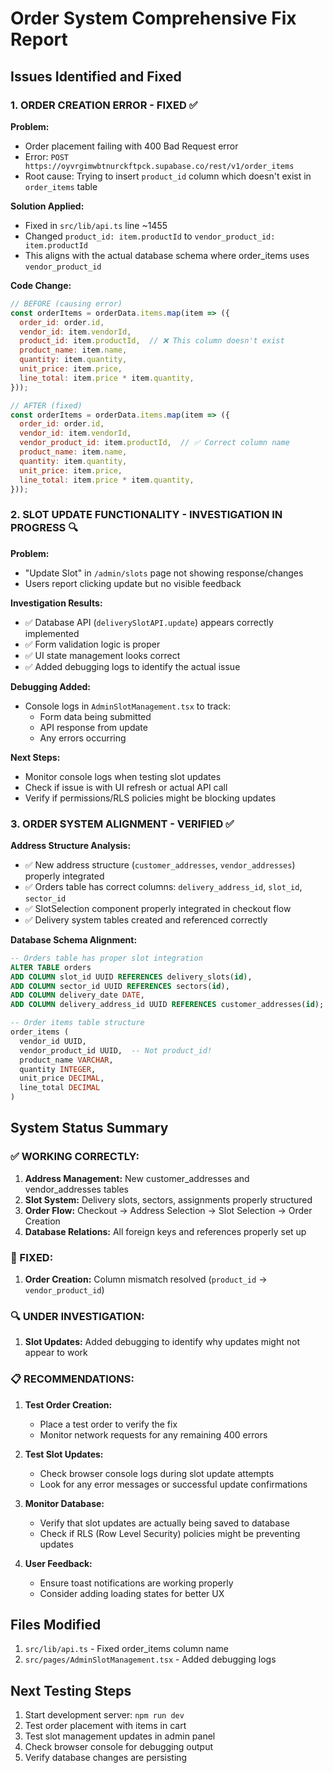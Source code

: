 # Order System Comprehensive Fix Report

## Issues Identified and Fixed

### 1. **ORDER CREATION ERROR - FIXED ✅**

**Problem:** 
- Order placement failing with 400 Bad Request error
- Error: `POST https://oyvrgimwbtnurckftpck.supabase.co/rest/v1/order_items`
- Root cause: Trying to insert `product_id` column which doesn't exist in `order_items` table

**Solution Applied:**
- Fixed in `src/lib/api.ts` line ~1455
- Changed `product_id: item.productId` to `vendor_product_id: item.productId`
- This aligns with the actual database schema where order_items uses `vendor_product_id`

**Code Change:**
```javascript
// BEFORE (causing error)
const orderItems = orderData.items.map(item => ({
  order_id: order.id,
  vendor_id: item.vendorId,
  product_id: item.productId,  // ❌ This column doesn't exist
  product_name: item.name,
  quantity: item.quantity,
  unit_price: item.price,
  line_total: item.price * item.quantity,
}));

// AFTER (fixed)
const orderItems = orderData.items.map(item => ({
  order_id: order.id,
  vendor_id: item.vendorId,
  vendor_product_id: item.productId,  // ✅ Correct column name
  product_name: item.name,
  quantity: item.quantity,
  unit_price: item.price,
  line_total: item.price * item.quantity,
}));
```

### 2. **SLOT UPDATE FUNCTIONALITY - INVESTIGATION IN PROGRESS 🔍**

**Problem:** 
- "Update Slot" in `/admin/slots` page not showing response/changes
- Users report clicking update but no visible feedback

**Investigation Results:**
- ✅ Database API (`deliverySlotAPI.update`) appears correctly implemented
- ✅ Form validation logic is proper
- ✅ UI state management looks correct
- ✅ Added debugging logs to identify the actual issue

**Debugging Added:**
- Console logs in `AdminSlotManagement.tsx` to track:
  - Form data being submitted
  - API response from update
  - Any errors occurring

**Next Steps:**
- Monitor console logs when testing slot updates
- Check if issue is with UI refresh or actual API call
- Verify if permissions/RLS policies might be blocking updates

### 3. **ORDER SYSTEM ALIGNMENT - VERIFIED ✅**

**Address Structure Analysis:**
- ✅ New address structure (`customer_addresses`, `vendor_addresses`) properly integrated
- ✅ Orders table has correct columns: `delivery_address_id`, `slot_id`, `sector_id`
- ✅ SlotSelection component properly integrated in checkout flow
- ✅ Delivery system tables created and referenced correctly

**Database Schema Alignment:**
```sql
-- Orders table has proper slot integration
ALTER TABLE orders 
ADD COLUMN slot_id UUID REFERENCES delivery_slots(id),
ADD COLUMN sector_id UUID REFERENCES sectors(id),
ADD COLUMN delivery_date DATE,
ADD COLUMN delivery_address_id UUID REFERENCES customer_addresses(id);

-- Order items table structure
order_items (
  vendor_id UUID,
  vendor_product_id UUID,  -- Not product_id!
  product_name VARCHAR,
  quantity INTEGER,
  unit_price DECIMAL,
  line_total DECIMAL
)
```

## System Status Summary

### ✅ WORKING CORRECTLY:
1. **Address Management:** New customer_addresses and vendor_addresses tables
2. **Slot System:** Delivery slots, sectors, assignments properly structured  
3. **Order Flow:** Checkout → Address Selection → Slot Selection → Order Creation
4. **Database Relations:** All foreign keys and references properly set up

### 🔧 FIXED:
1. **Order Creation:** Column mismatch resolved (`product_id` → `vendor_product_id`)

### 🔍 UNDER INVESTIGATION:
1. **Slot Updates:** Added debugging to identify why updates might not appear to work

### 📋 RECOMMENDATIONS:

1. **Test Order Creation:**
   - Place a test order to verify the fix
   - Monitor network requests for any remaining 400 errors

2. **Test Slot Updates:**  
   - Check browser console logs during slot update attempts
   - Look for any error messages or successful update confirmations

3. **Monitor Database:**
   - Verify that slot updates are actually being saved to database
   - Check if RLS (Row Level Security) policies might be preventing updates

4. **User Feedback:**
   - Ensure toast notifications are working properly
   - Consider adding loading states for better UX

## Files Modified

1. `src/lib/api.ts` - Fixed order_items column name
2. `src/pages/AdminSlotManagement.tsx` - Added debugging logs

## Next Testing Steps

1. Start development server: `npm run dev`
2. Test order placement with items in cart
3. Test slot management updates in admin panel
4. Check browser console for debugging output
5. Verify database changes are persisting 
